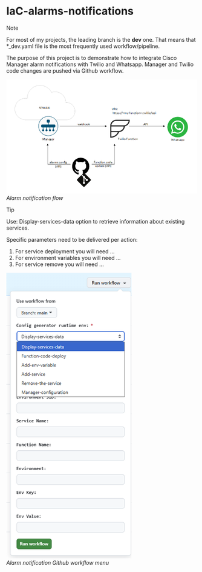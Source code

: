 # IaC-alarms-notifications

> [!NOTE]
> For most of my projects, the leading branch is the **dev** one. That means that *_dev.yaml file is the most frequently used workflow/pipeline.  

The purpose of this project is to demonstrate how to integrate Cisco Manager alarm notifications with Twilio and Whatsapp. Manager and Twilio code changes are pushed via Github workflow.  

![alt text](drawings/alarm_notification_v02.png)
*Alarm notification flow*  

> [!TIP]
> Use: Display-services-data option to retrieve information about existing services.

Specific parameters need to be delivered per action:  
1. For service deployment you will need ...
2. For environment variables you will need ...
3. For service remove you will need ...

![alt text](drawings/alarms_workflow_menu_v01.png)  
*Alarm notification Github workflow menu*    